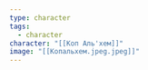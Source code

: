 ```yaml
---
type: character
tags:
  - character
character: "[[Коп Аль'хем]]"
image: "[[Копальхем.jpeg.jpeg]]"
---
```

